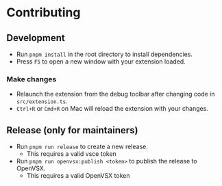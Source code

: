# Contributing

## Development

- Run `pnpm install` in the root directory to install dependencies.
- Press `F5` to open a new window with your extension loaded.

### Make changes

- Relaunch the extension from the debug toolbar after changing code in `src/extension.ts`.
- `Ctrl+R` or `Cmd+R` on Mac will reload the extension with your changes.

## Release (only for maintainers)

- Run `pnpm run release` to create a new release.
  - This requires a valid vsce token
- Run `pnpm run openvsx:publish <token>` to publish the release to OpenVSX.
  - This requires a valid OpenVSX token
